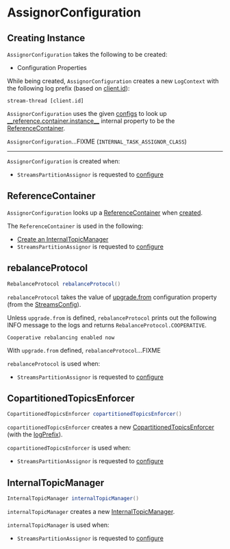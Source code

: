 # AssignorConfiguration

## Creating Instance

`AssignorConfiguration` takes the following to be created:

* <span id="configs"> Configuration Properties

While being created, `AssignorConfiguration` creates a new `LogContext` with the following log prefix (based on [client.id](StreamsConfig.md#CLIENT_ID_CONFIG)):

```text
stream-thread [client.id]
```

`AssignorConfiguration` uses the given [configs](#configs) to look up [\_\_reference.container.instance__](InternalConfig.md#REFERENCE_CONTAINER_PARTITION_ASSIGNOR) internal property to be the [ReferenceContainer](#referenceContainer).

`AssignorConfiguration`...FIXME (`INTERNAL_TASK_ASSIGNOR_CLASS`)

---

`AssignorConfiguration` is created when:

* `StreamsPartitionAssignor` is requested to [configure](StreamsPartitionAssignor.md#configure)

## <span id="referenceContainer"> ReferenceContainer

`AssignorConfiguration` looks up a [ReferenceContainer](ReferenceContainer.md) when [created](#creating-instance).

The `ReferenceContainer` is used in the following:

* [Create an InternalTopicManager](#internalTopicManager)
* `StreamsPartitionAssignor` is requested to [configure](StreamsPartitionAssignor.md#configure)

## <span id="rebalanceProtocol"> rebalanceProtocol

```java
RebalanceProtocol rebalanceProtocol()
```

`rebalanceProtocol` takes the value of [upgrade.from](StreamsConfig.md#UPGRADE_FROM_CONFIG) configuration property (from the [StreamsConfig](#streamsConfig)).

Unless `upgrade.from` is defined, `rebalanceProtocol` prints out the following INFO message to the logs and returns `RebalanceProtocol.COOPERATIVE`.

```text
Cooperative rebalancing enabled now
```

With `upgrade.from` defined, `rebalanceProtocol`...FIXME

`rebalanceProtocol` is used when:

* `StreamsPartitionAssignor` is requested to [configure](StreamsPartitionAssignor.md#configure)

## <span id="copartitionedTopicsEnforcer"> CopartitionedTopicsEnforcer

```java
CopartitionedTopicsEnforcer copartitionedTopicsEnforcer()
```

`copartitionedTopicsEnforcer` creates a new [CopartitionedTopicsEnforcer](CopartitionedTopicsEnforcer.md) (with the [logPrefix](#logPrefix)).

`copartitionedTopicsEnforcer` is used when:

* `StreamsPartitionAssignor` is requested to [configure](StreamsPartitionAssignor.md#configure)

## <span id="internalTopicManager"> InternalTopicManager

```java
InternalTopicManager internalTopicManager()
```

`internalTopicManager` creates a new [InternalTopicManager](InternalTopicManager.md).

`internalTopicManager` is used when:

* `StreamsPartitionAssignor` is requested to [configure](StreamsPartitionAssignor.md#configure)
